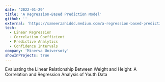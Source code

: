 ```yaml
---
date: '2022-01-29'
title: 'A Regression-Based Prediction Model'
github: ''
external: 'https://sameerzahiddd.medium.com/a-regression-based-prediction-model-196e5096d77c'
tech:
  - Linear Regression
  - Correlation Coefficient
  - Predictive Analytics
  - Confidence Intervals
company: 'Minerva Universoty'
showInProjects: true
---
```


Evaluating the Linear Relationship Between Weight and Height: A Correlation and Regression Analysis of Youth Data
